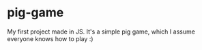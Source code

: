 # pig-game
My first project made in JS. It's a simple pig game, which I assume everyone knows how to play :)
